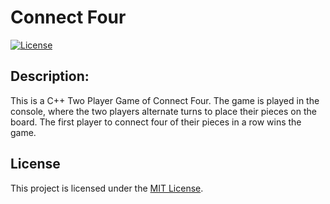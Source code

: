 # Connect Four

[![License](https://img.shields.io/badge/license-MIT-blue.svg)](https://opensource.org/licenses/MIT)

## Description:
This is a C++ Two Player Game of Connect Four. The game is played in the console, where the two players alternate turns to place their pieces on the board. The first player to connect four of their pieces in a row wins the game.

## License
This project is licensed under the [MIT License](LICENSE).